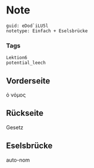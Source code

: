 # Note
```
guid: eDod`iLU5l
notetype: Einfach + Eselsbrücke
```

### Tags
```
Lektion6
potential_leech
```

## Vorderseite
ὁ νόμος

## Rückseite
Gesetz

## Eselsbrücke
auto-nom
